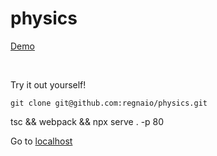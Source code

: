 # physics

[Demo](https://regnaio.github.io/physics/)

</br>

Try it out yourself!

`git clone git@github.com:regnaio/physics.git`

tsc && webpack && npx serve . -p 80

Go to [localhost](http://localhost/)

